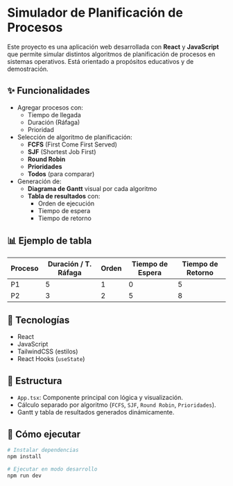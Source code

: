 # Simulador de Planificación de Procesos

Este proyecto es una aplicación web desarrollada con **React** y **JavaScript** que permite simular distintos algoritmos de planificación de procesos en sistemas operativos. Está orientado a propósitos educativos y de demostración.

## ✨ Funcionalidades

- Agregar procesos con:
  - Tiempo de llegada
  - Duración (Ráfaga)
  - Prioridad
- Selección de algoritmo de planificación:
  - **FCFS** (First Come First Served)
  - **SJF** (Shortest Job First)
  - **Round Robin**
  - **Prioridades**
  - **Todos** (para comparar)
- Generación de:
  - **Diagrama de Gantt** visual por cada algoritmo
  - **Tabla de resultados** con:
    - Orden de ejecución
    - Tiempo de espera
    - Tiempo de retorno

## 📊 Ejemplo de tabla

| Proceso | Duración / T. Ráfaga | Orden | Tiempo de Espera | Tiempo de Retorno |
|---------|----------------------|-------|------------------|-------------------|
| P1      | 5                    | 1     | 0                | 5                 |
| P2      | 3                    | 2     | 5                | 8                 |

## 🚀 Tecnologías

- React
- JavaScript
- TailwindCSS (estilos)
- React Hooks (`useState`)

## 📂 Estructura

- `App.tsx`: Componente principal con lógica y visualización.
- Cálculo separado por algoritmo (`FCFS`, `SJF`, `Round Robin`, `Prioridades`).
- Gantt y tabla de resultados generados dinámicamente.

## 📌 Cómo ejecutar

```bash
# Instalar dependencias
npm install

# Ejecutar en modo desarrollo
npm run dev
